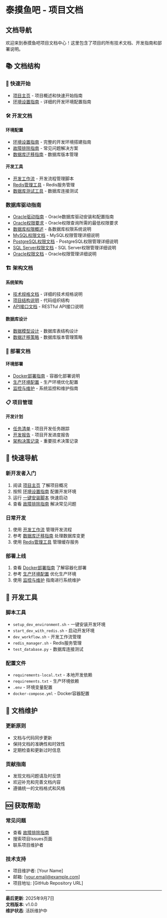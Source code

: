 # 泰摸鱼吧 - 项目文档

## 文档导航

欢迎来到泰摸鱼吧项目文档中心！这里包含了项目的所有技术文档、开发指南和部署说明。

## 📚 文档结构

### 🚀 快速开始
- [项目主页](../README.md) - 项目概述和快速开始指南
- [环境设置指南](development/ENVIRONMENT_SETUP.md) - 详细的开发环境配置指南

### 🛠️ 开发文档

#### 环境配置
- [环境设置指南](development/ENVIRONMENT_SETUP.md) - 完整的开发环境搭建指南
- [故障排除指南](development/TROUBLESHOOTING.md) - 常见问题解决方案
- [数据库迁移指南](development/DATABASE_MIGRATION.md) - 数据库版本管理

#### 开发工具
- [开发工作流](../dev_workflow.sh) - 开发流程管理脚本
- [Redis管理工具](../redis_manager.sh) - Redis服务管理
- [数据库测试工具](../test_database.py) - 数据库连接测试

### 数据库驱动指南
- [Oracle驱动指南](ORACLE_DRIVER_GUIDE.md) - Oracle数据库驱动安装和配置指南
- [Oracle权限要求](ORACLE_PERMISSION_REQUIREMENTS.md) - Oracle权限查询所需的最低权限要求
- [数据库权限概述](DATABASE_PERMISSIONS_OVERVIEW.md) - 各数据库权限系统说明
- [MySQL权限文档](MYSQL_PERMISSIONS.md) - MySQL权限管理详细说明
- [PostgreSQL权限文档](POSTGRESQL_PERMISSIONS.md) - PostgreSQL权限管理详细说明
- [SQL Server权限文档](SQL_SERVER_PERMISSIONS.md) - SQL Server权限管理详细说明
- [Oracle权限文档](ORACLE_PERMISSIONS.md) - Oracle权限管理详细说明

### 🏗️ 架构文档

#### 系统架构
- [技术规格文档](spec.md) - 详细的技术规格说明
- [项目结构说明](../README.md#项目结构) - 代码组织结构
- [API接口文档](api/) - RESTful API接口说明

#### 数据库设计
- [数据模型设计](spec.md#数据模型设计) - 数据库表结构设计
- [数据迁移策略](development/DATABASE_MIGRATION.md) - 数据库版本管理策略

### 🚀 部署文档

#### 环境部署
- [Docker部署指南](deployment/) - 容器化部署说明
- [生产环境配置](deployment/) - 生产环境优化配置
- [监控与维护](deployment/) - 系统监控和维护指南

### 📋 项目管理

#### 开发计划
- [任务清单](todolist.md) - 项目开发任务跟踪
- [开发报告](report.md) - 项目开发进度报告
- [架构决策记录](adr/) - 重要技术决策记录

## 🎯 快速导航

### 新开发者入门
1. 阅读 [项目主页](../README.md) 了解项目概况
2. 按照 [环境设置指南](development/ENVIRONMENT_SETUP.md) 配置开发环境
3. 运行 [一键安装脚本](../setup_dev_environment.sh) 快速启动
4. 查看 [故障排除指南](development/TROUBLESHOOTING.md) 解决常见问题

### 日常开发
1. 使用 [开发工作流](../dev_workflow.sh) 管理开发流程
2. 参考 [数据库迁移指南](development/DATABASE_MIGRATION.md) 处理数据库变更
3. 使用 [Redis管理工具](../redis_manager.sh) 管理缓存服务

### 部署上线
1. 查看 [Docker部署指南](deployment/) 了解容器化部署
2. 参考 [生产环境配置](deployment/) 优化生产环境
3. 使用 [监控与维护](deployment/) 指南进行系统维护

## 🔧 开发工具

### 脚本工具
- `setup_dev_environment.sh` - 一键安装开发环境
- `start_dev_with_redis.sh` - 启动开发环境
- `dev_workflow.sh` - 开发工作流管理
- `redis_manager.sh` - Redis服务管理
- `test_database.py` - 数据库连接测试

### 配置文件
- `requirements-local.txt` - 本地开发依赖
- `requirements.txt` - 生产环境依赖
- `.env` - 环境变量配置
- `docker-compose.yml` - Docker容器配置

## 📖 文档维护

### 更新原则
- 文档与代码同步更新
- 保持文档的准确性和时效性
- 定期检查和更新过时信息

### 贡献指南
- 发现文档问题请及时反馈
- 欢迎补充和完善文档内容
- 遵循统一的文档格式和风格

## 🆘 获取帮助

### 常见问题
- 查看 [故障排除指南](development/TROUBLESHOOTING.md)
- 搜索项目Issues页面
- 联系项目维护者

### 技术支持
- 项目维护者: [Your Name]
- 邮箱: [your.email@example.com]
- 项目地址: [GitHub Repository URL]

---

**最后更新**: 2025年9月7日  
**文档版本**: v1.0.0  
**维护状态**: 活跃维护中